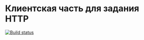 # Клиентская часть для задания HTTP

[![Build status](https://ci.appveyor.com/api/projects/status/12nno9n49m5rjheg?svg=true)](https://ci.appveyor.com/project/khomiakovnn/http)
